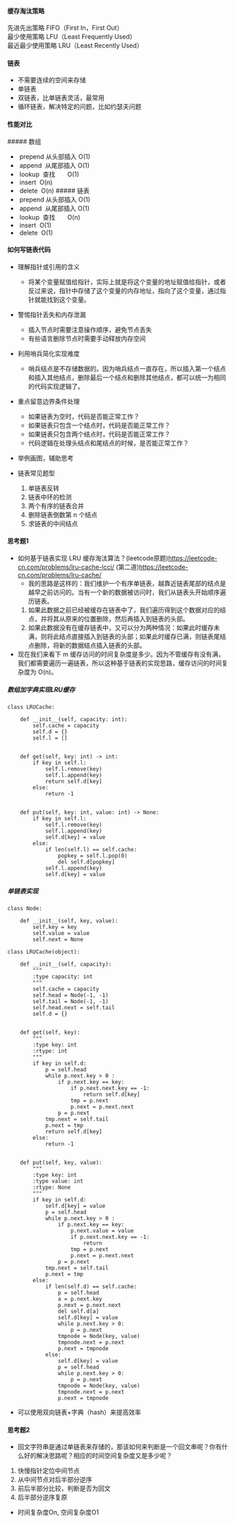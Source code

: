 #### 缓存淘汰策略
先进先出策略 FIFO（First In，First Out）  
最少使用策略 LFU（Least Frequently Used）  
最近最少使用策略 LRU（Least Recently Used）  

#### 链表
* 不需要连续的空间来存储
* 单链表
* 双链表，比单链表灵活，最常用
* 循环链表，解决特定的问题，比如约瑟夫问题

#### 性能对比
##### 数组  
*  prepend 从头部插入 O(1)
*  append  从尾部插入 O(1)
*  lookup  查找       O(1)
*  insert  O(n)
*  delete  O(n)
##### 链表  
*  prepend 从头部插入 O(1)
*  append  从尾部插入 O(1)
*  lookup  查找       O(n)
*  insert  O(1)
*  delete  O(1)

#### 如何写链表代码
* 理解指针或引用的含义
    * 将某个变量赋值给指针，实际上就是将这个变量的地址赋值给指针，或者反过来说，指针中存储了这个变量的内存地址，指向了这个变量，通过指针就能找到这个变量。
* 警惕指针丢失和内存泄漏
    * 插入节点时需要注意操作顺序，避免节点丢失
    * 有些语言删除节点时需要手动释放内存空间
* 利用哨兵简化实现难度
    * 哨兵结点是不存储数据的。因为哨兵结点一直存在，所以插入第一个结点和插入其他结点，删除最后一个结点和删除其他结点，都可以统一为相同的代码实现逻辑了。
* 重点留意边界条件处理
    * 如果链表为空时，代码是否能正常工作？
    * 如果链表只包含一个结点时，代码是否能正常工作？
    * 如果链表只包含两个结点时，代码是否能正常工作？
    * 代码逻辑在处理头结点和尾结点的时候，是否能正常工作？
* 举例画图，辅助思考

* 链表常见题型
    1. 单链表反转
    2. 链表中环的检测
    3. 两个有序的链表合并
    4. 删除链表倒数第 n 个结点
    5. 求链表的中间结点





#### 思考题1
* 如何基于链表实现 LRU 缓存淘汰算法？(leetcode原题)https://leetcode-cn.com/problems/lru-cache-lcci/  (第二道)https://leetcode-cn.com/problems/lru-cache/
    * 我的思路是这样的：我们维护一个有序单链表，越靠近链表尾部的结点是越早之前访问的。当有一个新的数据被访问时，我们从链表头开始顺序遍历链表。
    1. 如果此数据之前已经被缓存在链表中了，我们遍历得到这个数据对应的结点，并将其从原来的位置删除，然后再插入到链表的头部。
    2. 如果此数据没有在缓存链表中，又可以分为两种情况：如果此时缓存未满，则将此结点直接插入到链表的头部；如果此时缓存已满，则链表尾结点删除，将新的数据结点插入链表的头部。
* 现在我们来看下 m 缓存访问的时间复杂度是多少。因为不管缓存有没有满，我们都需要遍历一遍链表，所以这种基于链表的实现思路，缓存访问的时间复杂度为 O(n)。
##### 数组加字典实现LRU缓存
```
class LRUCache:
    
    def __init__(self, capacity: int):
        self.cache = capacity
        self.d = {}
        self.l = []


    def get(self, key: int) -> int:
        if key in self.l:
            self.l.remove(key)
            self.l.append(key)
            return self.d[key]
        else:
            return -1


    def put(self, key: int, value: int) -> None:
        if key in self.l:
            self.l.remove(key)
            self.l.append(key)
            self.d[key] = value
        else:
            if len(self.l) == self.cache:
                popkey = self.l.pop(0)
                del self.d[popkey]
            self.l.append(key)
            self.d[key] = value
```
##### 单链表实现
```
class Node:

    def __init__(self, key, value):
        self.key = key
        self.value = value
        self.next = None

class LRUCache(object):

    def __init__(self, capacity):
        """
        :type capacity: int
        """
        self.cache = capacity
        self.head = Node(-1, -1)
        self.tail = Node(-1, -1)
        self.head.next = self.tail
        self.d = {}


    def get(self, key):
        """
        :type key: int
        :rtype: int
        """
        if key in self.d:
            p = self.head
            while p.next.key > 0 :
                if p.next.key == key:
                    if p.next.next.key == -1:
                        return self.d[key]
                    tmp = p.next
                    p.next = p.next.next
                p = p.next
            tmp.next = self.tail
            p.next = tmp
            return self.d[key]
        else:
            return -1


    def put(self, key, value):
        """
        :type key: int
        :type value: int
        :rtype: None
        """
        if key in self.d:
            self.d[key] = value
            p = self.head
            while p.next.key > 0 :
                if p.next.key == key:
                    p.next.value = value
                    if p.next.next.key == -1:
                        return 
                    tmp = p.next
                    p.next = p.next.next
                p = p.next
            tmp.next = self.tail
            p.next = tmp
        else:
            if len(self.d) == self.cache:
                p = self.head
                a = p.next.key
                p.next = p.next.next
                del self.d[a]
                self.d[key] = value
                while p.next.key > 0:
                    p = p.next
                tmpnode = Node(key, value)
                tmpnode.next = p.next
                p.next = tmpnode
            else:
                self.d[key] = value
                p = self.head
                while p.next.key > 0:
                    p = p.next
                tmpnode = Node(key, value)
                tmpnode.next = p.next
                p.next = tmpnode
```
* 可以使用双向链表+字典（hash）来提高效率
#### 思考题2
* 回文字符串是通过单链表来存储的，那该如何来判断是一个回文串呢？你有什么好的解决思路呢？相应的时间空间复杂度又是多少呢？
1. 快慢指针定位中间节点
2. 从中间节点对后半部分逆序
3. 前后半部分比较，判断是否为回文
4. 后半部分逆序复原
* 时间复杂度On, 空间复杂度O1